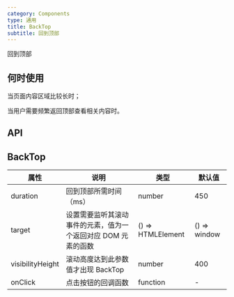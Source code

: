 ```yaml
---
category: Components
type: 通用
title: BackTop
subtitle: 回到顶部
---
```


回到顶部

## 何时使用

当页面内容区域比较长时；

当用户需要频繁返回顶部查看相关内容时。

## API

## BackTop

| 属性 | 说明 | 类型 | 默认值 |
| --- | ---  | --- | ---   |
| duration | 回到顶部所需时间（ms） | number | 450 |
| target | 设置需要监听其滚动事件的元素，值为一个返回对应 DOM 元素的函数 | () => HTMLElement | () => window |
| visibilityHeight | 滚动高度达到此参数值才出现 BackTop | number | 400 |
| onClick | 点击按钮的回调函数 | function | - |

